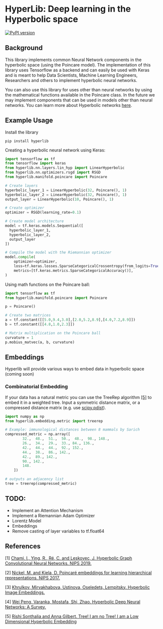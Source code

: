 # HyperLib: Deep learning in the Hyperbolic space

[![PyPI version](https://badge.fury.io/py/hyperlib.svg)](https://badge.fury.io/py/hyperlib)

## Background
This library implements common Neural Network components in the hyperbolic space (using the Poincare model). The implementation of this library uses Tensorflow as a backend and can easily be used with Keras and is meant to help Data Scientists, Machine Learning Engineers, Researchers and others to implement hyperbolic neural networks.

You can also use this library for uses other than neural networks by using the mathematical functions available in the Poincare class. In the future we may implement components that can be used in models other than neural networks. You can learn more about Hyperbolic networks [here](https://www.nalex.ai/post/hyperlib-deep-learning-in-the-hyperbolic-space).

## Example Usage

Install the library
```
pip install hyperlib
```

Creating a hyperbolic neural network using Keras:
```python
import tensorflow as tf
from tensorflow import keras
from hyperlib.nn.layers.lin_hyp import LinearHyperbolic
from hyperlib.nn.optimizers.rsgd import RSGD
from hyperlib.manifold.poincare import Poincare

# Create layers
hyperbolic_layer_1 = LinearHyperbolic(32, Poincare(), 1)
hyperbolic_layer_2 = LinearHyperbolic(32, Poincare(), 1)
output_layer = LinearHyperbolic(10, Poincare(), 1)

# Create optimizer
optimizer = RSGD(learning_rate=0.1)

# Create model architecture
model = tf.keras.models.Sequential([
  hyperbolic_layer_1,
  hyperbolic_layer_2,
  output_layer
])

# Compile the model with the Riemannian optimizer            
model.compile(
    optimizer=optimizer,
    loss=tf.keras.losses.SparseCategoricalCrossentropy(from_logits=True),
    metrics=[tf.keras.metrics.SparseCategoricalAccuracy()],
)

```

Using math functions on the Poincare ball:
```python
import tensorflow as tf
from hyperlib.manifold.poincare import Poincare

p = Poincare()

# Create two matrices
a = tf.constant([[5.0,9.4,3.0],[2.0,5.2,8.9],[4.0,7.2,8.9]])
b = tf.constant([[4.8,1.0,2.3]])

# Matrix multiplication on the Poincare ball
curvature = 1
p.mobius_matvec(a, b, curvature)
```

## Embeddings 
Hyperlib will provide various ways to embed data in hyperbolic space (coming soon)

### Combinatorial Embedding
If your data has a natural metric you can use the TreeRep algorithm [[5]](#references) to embed it in a weighted tree.
Input a symmetric distance matrix, or a compressed distance matrix (e.g. use [scipy.pdist](https://docs.scipy.org/doc/scipy/reference/generated/scipy.spatial.distance.pdist.html#scipy.spatial.distance.pdist)).
```python
import numpy as np
from hyperlib.embedding.metric import treerep

# Example: immunological distances between 8 mammals by Sarich
compressed_metric = np.array([ 
		32.,  48.,  51.,  50.,  48.,  98., 148.,  
		26.,  34.,  29.,  33., 84., 136.,  
		42.,  44.,  44.,  92., 152.,  
		44.,  38.,  86., 142.,
		42.,  89., 142.,  
		90., 142., 
		148.
	])

# outputs an adjacency list
tree = treerep(compressed_metric) 
```

## TODO:
- Implement an Attention Mechanism
- Implement a Riemannian Adam Optimizer
- Lorentz Model
- Embeddings
- Remove casting of layer variables to tf.float64

## References
[1] [Chami, I., Ying, R., Ré, C. and Leskovec, J. Hyperbolic Graph Convolutional Neural Networks. NIPS 2019.](http://web.stanford.edu/~chami/files/hgcn.pdf)

[2] [Nickel, M. and Kiela, D. Poincaré embeddings for learning hierarchical representations. NIPS 2017.](https://papers.nips.cc/paper/2017/hash/59dfa2df42d9e3d41f5b02bfc32229dd-Abstract.html)

[3] [Khrulkov, Mirvakhabova, Ustinova, Oseledets, Lempitsky. Hyperbolic Image Embeddings.](https://arxiv.org/pdf/1904.02239.pdf)

[4] [Wei Peng, Varanka, Mostafa, Shi, Zhao. Hyperbolic Deep Neural Networks: A Survey.](https://arxiv.org/pdf/2101.04562.pdf)

[5] [Rishi Sonthalia and Anna Gilbert. Tree! I am no Tree! I am a Low Dimensional Hyperbolic Embedding](https://arxiv.org/abs/2005.03847)
